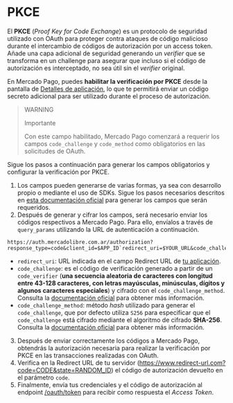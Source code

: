 # PKCE

El **PKCE** (_Proof Key for Code Exchange_) es un protocolo de seguridad utilizado con OAuth para proteger contra ataques de código malicioso durante el intercambio de códigos de autorización por un access token. Añade una capa adicional de seguridad generando un _verifier_ que se transforma en un challenge para asegurar que incluso si el código de autorización es interceptado, no sea útil sin el _verifier_ original.

En Mercado Pago, puedes **habilitar la verificación por PKCE** desde la pantalla de [Detalles de aplicación](/developers/es/docs/your-integrations/application-details), lo que te permitirá enviar un código secreto adicional para ser utilizado durante el proceso de autorización.

> WARNING
>
> Importante
>
> Con este campo habilitado, Mercado Pago comenzará a requerir los campos `code_challenge` y `code_method` como obligatorios en las solicitudes de OAuth.

Sigue los pasos a continuación para generar los campos obligatorios y configurar la verificación por PKCE.

1. Los campos pueden generarse de varias formas, ya sea con desarrollo propio o mediante el uso de SDKs. Sigue los pasos necesarios descritos en [esta documentación oficial](https://datatracker.ietf.org/doc/html/rfc7636#section-4) para generar los campos que serán requeridos.
2. Después de generar y cifrar los campos, será necesario enviar los códigos respectivos a Mercado Pago. Para ello, envíalos a través de `query_params` utilizando la URL de autenticación a continuación.

```URL
https://auth.mercadolibre.com.ar/authorization?response_type=code&client_id=$APP_ID`redirect_uri=$YOUR_URL&code_challenge=$CODE_CHALLENGE&code_challenge_method=$CODE_METHOD
```

- `redirect_uri`: URL indicada en el campo Redirect URL de [tu aplicación](/developers/es/guides/additional-content/your-integrations/application-details).
- `code_challenge`: es el código de verificación generado a partir de un `code_verifier` (**una secuencia aleatoria de caracteres con longitud entre 43-128 caracteres, con letras mayúsculas, minúsculas, dígitos y algunos caracteres especiales**) y cifrado con el `code_challenge_method`. Consulta la [documentación oficial](https://datatracker.ietf.org/doc/html/rfc7636#section-4) para obtener más información.
- `code_challenge_method`: método _hash_ utilizado para generar el `code_challenge`, que por defecto utiliza `S256` para especificar que el `code_challenge` está cifrado mediante el algoritmo de cifrado **SHA-256**. Consulta la [documentación oficial](https://datatracker.ietf.org/doc/html/rfc7636#section-4) para obtener más información.

3. Después de enviar correctamente los códigos a Mercado Pago, obtendrás la autorización necesaria para realizar la verificación por PKCE en las transacciones realizadas con OAuth.
4. Verifica en la Redirect URL de tu servidor (https://www.redirect-url.com?code=CODE&state=RANDOM_ID) el código de autorización devuelto en el parámetro `code`.
5. Finalmente, envía tus credenciales y el código de autorización al endpoint [/oauth/token](/developers/es/reference/oauth/_oauth_token/post) para recibir como respuesta el _Access Token_.